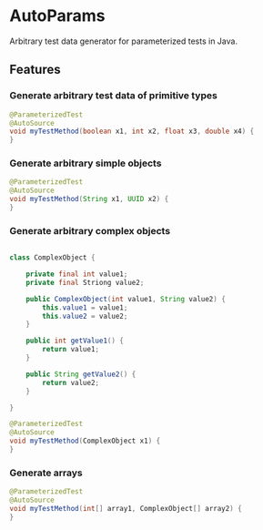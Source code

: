 # AutoParams

Arbitrary test data generator for parameterized tests in Java.

## Features

### Generate arbitrary test data of primitive types

```java
@ParameterizedTest
@AutoSource
void myTestMethod(boolean x1, int x2, float x3, double x4) {
}
```

### Generate arbitrary simple objects

```java
@ParameterizedTest
@AutoSource
void myTestMethod(String x1, UUID x2) {
}
```

### Generate arbitrary complex objects

```java

class ComplexObject {

    private final int value1;
    private final Striong value2;

    public ComplexObject(int value1, String value2) {
        this.value1 = value1;
        this.value2 = value2;
    }

    public int getValue1() {
        return value1;
    }

    public String getValue2() {
        return value2;
    }

}

@ParameterizedTest
@AutoSource
void myTestMethod(ComplexObject x1) {
}
```

### Generate arrays

```java
@ParameterizedTest
@AutoSource
void myTestMethod(int[] array1, ComplexObject[] array2) {
}
```
